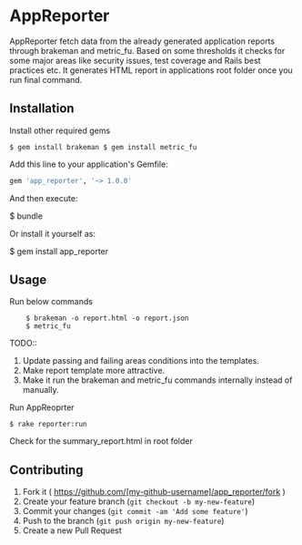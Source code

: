 # AppReporter

AppReporter fetch data from the already generated application reports through brakeman and metric_fu. 
Based on some thresholds it checks for some major areas like security issues, test coverage and Rails best practices etc.
It generates HTML report in applications root folder once you run final command.

## Installation

Install other required gems 

``
$ gem install brakeman
$ gem install metric_fu
``

Add this line to your application's Gemfile:

```ruby
gem 'app_reporter', '~> 1.0.0'
```

And then execute:

  $ bundle

Or install it yourself as:

  $ gem install app_reporter

## Usage

Run below commands

```
	$ brakeman -o report.html -o report.json
	$ metric_fu
```

TODO:: 
1. Update passing and failing areas conditions into the templates.
2. Make report template more attractive.
3. Make it run the brakeman and metric_fu commands internally instead of manually.

Run AppReoprter

```
$ rake reporter:run
```
Check for the summary_report.html in root folder

## Contributing

1. Fork it ( https://github.com/[my-github-username]/app_reporter/fork )
2. Create your feature branch (`git checkout -b my-new-feature`)
3. Commit your changes (`git commit -am 'Add some feature'`)
4. Push to the branch (`git push origin my-new-feature`)
5. Create a new Pull Request
